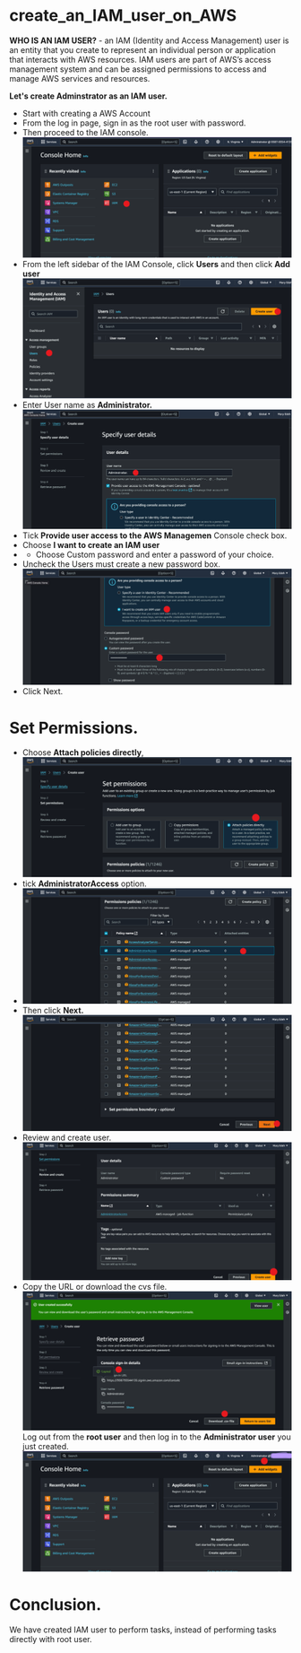 # create_an_IAM_user_on_AWS

**WHO IS AN IAM USER?** - an IAM (Identity and Access Management) user is an entity that you create to represent an individual person or application that interacts with AWS resources. IAM users are part of AWS’s access management system and can be assigned permissions to access and manage AWS services and resources.

**Let's create Adminstrator as an IAM user.**

- Start with creating a AWS Account
- From the log in page, sign in as the root user with password.
- Then proceed to the IAM console.
  ![](design.png)
- From the left sidebar of the IAM Console, click **Users** and then click **Add user**
  ![](Users.png)
- Enter User name as **Administrator.**
  ![](Admin.png)
- Tick **Provide user access to the AWS Managemen** Console check box.
- Choose **I want to create an IAM user**
- - Choose Custom password and enter a password of your choice. 
- Uncheck the Users must create a new password box. 
  ![](C-IAM.png)
- Click Next.

# Set Permissions.
- Choose **Attach policies directly**,
  ![](Attach.png)
- tick **AdministratorAccess** option.
- ![](Admin-access.png)
- Then click **Next.**
  ![](Admin-next.png)
- Review and create user.
  ![](User-create.png)
- Copy the URL or download the cvs file.
  ![](download.png)
Log out from the **root user** and then log in to the **Administrator user** you just created.
![](New.png)

# Conclusion.

We have created IAM user to perform tasks, instead of performing tasks directly with root user.
